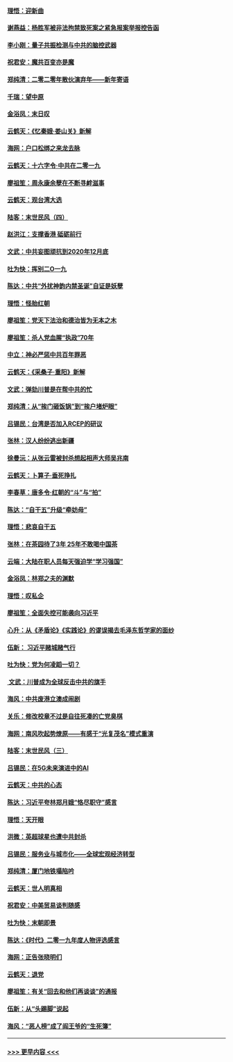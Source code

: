 #### [理悟：迎新曲](../pages/nsc993/n11761152.md?t=01021222) 
#### [谢燕益：杨胜军被非法拘禁致死案之紧急报案举报控告函](../pages/nsc993/n11756134.md?t=01021222) 
#### [李小刚：量子共振检测与中共的脑控武器](../pages/nsc993/n11754518.md?t=01021222) 
#### [祝君安：魔共百变亦是魔](../pages/nsc993/n11754469.md?t=01021222) 
#### [郑纯清：二零二零年散伙演弃年——新年寄语](../pages/nsc993/n11754195.md?t=01021222) 
#### [千瑞：望中原](../pages/nsc993/n11754159.md?t=01021222) 
#### [金浴凤：末日叹](../pages/nsc993/n11752359.md?t=01021222) 
#### [云鹤天：《忆秦娥‧娄山关》新解](../pages/nsc993/n11752348.md?t=01021222) 
#### [海网：户口松绑之来龙去脉](../pages/nsc993/n11752328.md?t=01021222) 
#### [云鹤天：十六字令‧中共在二零一九](../pages/nsc993/n11752305.md?t=01021222) 
#### [廖祖笙：周永康余孽在不断寻衅滋事](../pages/nsc993/n11751013.md?t=01021222) 
#### [云鹤天：观台湾大选](../pages/nsc993/n11751007.md?t=01021222) 
#### [陆客：末世民风（四）](../pages/nsc993/n11749203.md?t=01021222) 
#### [赵洪江：支撑香港 砥砺前行](../pages/nsc993/n11748482.md?t=01021222) 
#### [文武：中共妄图顽抗到2020年12月底](../pages/nsc993/n11748446.md?t=01021222) 
#### [吐为快：挥别二O一九](../pages/nsc993/n11748411.md?t=01021222) 
#### [陈达：中共“外扰神韵内禁圣诞”自证是妖孽](../pages/nsc993/n11748226.md?t=01021222) 
#### [理悟：怪胎红朝](../pages/nsc993/n11748206.md?t=01021222) 
#### [廖祖笙：党天下法治和德治皆为无本之木](../pages/nsc993/n11748135.md?t=01021222) 
#### [廖祖笙：杀人党血腥“执政”70年](../pages/nsc993/n11745144.md?t=01021222) 
#### [中立：神必严惩中共百年罪恶](../pages/nsc993/n11744970.md?t=01021222) 
#### [云鹤天：《采桑子‧重阳》新解](../pages/nsc993/n11744948.md?t=01021222) 
#### [文武：弹劾川普是在帮中共的忙](../pages/nsc993/n11744758.md?t=01021222) 
#### [郑纯清：从“挨门砸饭锅”到“挨户堵炉眼”](../pages/nsc993/n11744745.md?t=01021222) 
#### [吕锡民：台湾是否加入RCEP的研议](../pages/nsc993/n11744701.md?t=01021222) 
#### [张林：汉人纷纷逃出新疆](../pages/nsc993/n11743530.md?t=01021222) 
#### [徐曼沅：从张云雷被封杀想起相声大师吴兆南](../pages/nsc993/n11741816.md?t=01021222) 
#### [云鹤天：卜算子‧垂死挣扎](../pages/nsc993/n11739956.md?t=01021222) 
#### [李春草：唐多令‧红朝的“斗”与“拍”](../pages/nsc993/n11739830.md?t=01021222) 
#### [陈达：“自干五”升级“牵妨母”](../pages/nsc993/n11739724.md?t=01021222) 
#### [理悟：悲哀自干五](../pages/nsc993/n11739547.md?t=01021222) 
#### [张林：在茶园待了3年 25年不敢喝中国茶](../pages/nsc993/n11739240.md?t=01021222) 
#### [云端：大陆在职人员每天强迫学“学习强国”](../pages/nsc993/n11738735.md?t=01021222) 
#### [金浴凤：林郑之夫的渊默](../pages/nsc993/n11737735.md?t=01021222) 
#### [理悟：叹私企](../pages/nsc993/n11737715.md?t=01021222) 
#### [廖祖笙：全面失控可能袭向习近平](../pages/nsc993/n11737704.md?t=01021222) 
#### [心升：从《矛盾论》《实践论》的谬误揭去毛泽东哲学家的面纱](../pages/nsc993/n11736962.md?t=01021222) 
#### [伍新： 习近平赌城赌气行](../pages/nsc993/n11736929.md?t=01021222) 
#### [吐为快：党为何凌蹈一切？](../pages/nsc993/n11736915.md?t=01021222) 
#### [ 文武：川普成为全球反击中共的旗手](../pages/nsc993/n11736882.md?t=01021222) 
#### [海风：中共废港立澳成闹剧](../pages/nsc993/n11735857.md?t=01021222) 
#### [关乐：修改校章不过是自往死凑的亡党臭棋](../pages/nsc993/n11735097.md?t=01021222) 
#### [海网：南风吹起势燎原——有感于“光复茂名”模式重演](../pages/nsc993/n11732308.md?t=01021222) 
#### [陆客：末世民风（三）](../pages/nsc993/n11732211.md?t=01021222) 
#### [吕锡民：在5G未来演进中的AI](../pages/nsc993/n11730010.md?t=01021222) 
#### [云鹤天：中共的心态](../pages/nsc993/n11729906.md?t=01021222) 
#### [陈达：习近平夸林郑月娥“恪尽职守”感言](../pages/nsc993/n11729881.md?t=01021222) 
#### [理悟：天开眼](../pages/nsc993/n11729699.md?t=01021222) 
#### [洪微：英超球星也遭中共封杀](../pages/nsc993/n11727243.md?t=01021222) 
#### [吕锡民：服务业与城市化——全球宏观经济转型](../pages/nsc993/n11725845.md?t=01021222) 
#### [郑纯清：厦门地铁塌陷吟](../pages/nsc993/n11725813.md?t=01021222) 
#### [云鹤天：世人明真相](../pages/nsc993/n11725621.md?t=01021222) 
#### [祝君安：中美贸易谈判随感](../pages/nsc993/n11725609.md?t=01021222) 
#### [吐为快：末朝即景](../pages/nsc993/n11723365.md?t=01021222) 
#### [陈达：《时代》二零一九年度人物评选感言](../pages/nsc993/n11723337.md?t=01021222) 
#### [海网：正告张晓明们](../pages/nsc993/n11723228.md?t=01021222) 
#### [云鹤天：退党](../pages/nsc993/n11723056.md?t=01021222) 
#### [廖祖笙：有关“回去和他们再谈谈”的通报](../pages/nsc993/n11722442.md?t=01021222) 
#### [伍新：从“头踢脚”说起](../pages/nsc993/n11722429.md?t=01021222) 
#### [海风：“恶人榜”成了阎王爷的“生死簿”](../pages/nsc993/n11722272.md?t=01021222) 

----
#### [ >>> 更早内容 <<< ](../indexes/nsc993-earlier.md)
